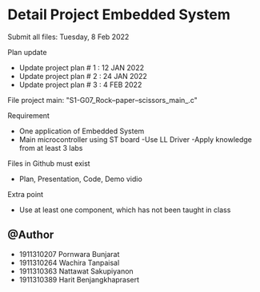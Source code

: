 # Detail Project Embedded System
Submit all files: Tuesday, 8 Feb 2022

Plan update 
- Update project plan # 1 : 12 JAN 2022
- Update project plan # 2 : 24 JAN 2022
- Update project plan # 3 : 4 FEB 2022

File project main: "S1-G07_Rock–paper–scissors_main_.c"

Requirement
- One application of Embedded System
- Main microcontroller using ST board
  -Use LL Driver
  -Apply knowledge from at least 3 labs
  
Files in Github must exist
- Plan, Presentation, Code, Demo vidio
 
Extra point
- Use at least one component, which has not been taught in class

## @Author 
- 1911310207 Pornwara Bunjarat
- 1911310264 Wachira Tanpaisal
- 1911310363 Nattawat Sakupiyanon  
- 1911310389 Harit Benjangkhaprasert
